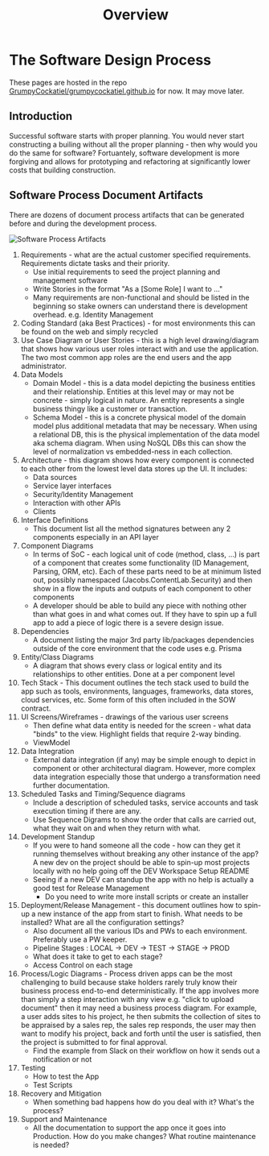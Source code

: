 ﻿---
layout: home
title: Overview
---
# The Software Design Process

These pages are hosted in the repo [GrumpyCockatiel/grumpycockatiel.github.io](https://grumpycockatiel.github.io) for now. It may move later.

## Introduction

Successful software starts with proper planning. You would never start constructing a builing without all the proper planning - then why would you do the same for software? Fortuantely, software development is more forgiving and allows for prototyping and refactoring at significantly lower costs that building construction.

## Software Process Document Artifacts

There are dozens of document process artifacts that can be generated before and during the development process.

![Software Process Artifacts](/assets/images/dev-process.jpg)

1. Requirements - what are the actual customer specified requirements. Requirements dictate tasks and their priority.
	* Use initial requirements to seed the project planning and management software
	* Write Stories in the format "As a [Some Role] I want to …"
	* Many requirements are non-functional and should be listed in the beginning so stake owners can understand there is development overhead. e.g. Identity Management
2. Coding Standard (aka Best Practices) - for most environments this can be found on the web and simply recycled
3. Use Case Diagram or User Stories - this is a high level drawing/diagram that shows how various user roles interact with and use the application. The two most common app roles are the end users and the app administrator.
4. Data Models
    * Domain Model - this is a data model depicting the business entities and their relationship. Entities at this level may or may not be concrete - simply logical in nature. An entity represents a single business thingy like a customer or transaction. 
    * Schema Model - this is a concrete physical model of the domain model plus additional metadata that may be necessary. When using a relational DB, this is the physical implementation of the data model aka schema diagram. When using NoSQL DBs this can show the level of normalization vs embedded-ness in each collection.
5. Architecture - this diagram shows how every component is connected to each other from the lowest level data stores up the UI. It includes:
    * Data sources
    * Service layer interfaces
    * Security/Identity Management
    * Interaction with other APIs
    * Clients
6. Interface Definitions
    * This document list all the method signatures between any 2 components especially in an API layer
7. Component Diagrams
    * In terms of SoC - each logical unit of code (method, class, …) is part of a component that creates some functionality (ID Management, Parsing, ORM, etc). Each of these parts need to be at minimum listed out, possibly namespaced (Jacobs.ContentLab.Security) and then show in a flow the inputs and outputs of each component to other components
    * A developer should be able to build any piece with nothing other than what goes in and what comes out. If they have to spin up a full app to add a piece of logic there is a severe design issue.
8. Dependencies
    * A document listing the major 3rd party lib/packages dependencies outside of the core environment that the code uses e.g. Prisma
9. Entity/Class Diagrams
    * A diagram that shows every class or logical entity and its relationships to other entities. Done at a per component level
10. Tech Stack - This document outlines the tech stack used to build the app such as tools, environments, languages, frameworks, data stores, cloud services, etc. Some form of this often included in the SOW contract.
11. UI Screens/Wireframes - drawings of the various user screens
    * Then define what data entity is needed for the screen - what data "binds" to the view. Highlight fields that require 2-way binding.
    * ViewModel
12. Data Integration 
     *  External data integration (if any) may be simple enough to depict in component or other architectural diagram. However, more complex data integration especially those that undergo a transformation need further documentation.
13. Scheduled Tasks and Timing/Sequence diagrams
    * Include a description of scheduled tasks, service accounts and task execution timing if there are any.
    * Use Sequence Digrams to show the order that calls are carried out, what they wait on and when they return with what.
14. Development Standup
    * If you were to hand someone all the code - how can they get it running themselves without breaking any other instance of the app? A new dev on the project should be able to spin-up most projects locally with no help going off the DEV Workspace Setup README
    * Seeing if a new DEV can standup the app with no help is actually a good test for Release Management
        * Do you need to write more install scripts or create an installer
15. Deployment/Release Management - this document outlines how to spin-up a new instance of the app from start to finish. What needs to be installed? What are all the configuration settings?
    * Also document all the various IDs and PWs to each environment. Preferably use a PW keeper.
    * Pipeline Stages : LOCAL -> DEV -> TEST -> STAGE -> PROD
    * What does it take to get to each stage?
    * Access Control on each stage
16. Process/Logic Diagrams - Process driven apps can be the most challenging to build because stake holders rarely truly know their business process end-to-end deterministically. If the app involves more than simply a step interaction with any view e.g. "click to upload document" then it may need a business process diagram. For example, a user adds sites to his project, he then submits the collection of sites to be appraised by a sales rep, the sales rep responds, the user may then want to modify his project, back and forth until the user is satisfied, then the project is submitted to for final approval.
    * Find the example from Slack on their workflow on how it sends out a notification or not
17. Testing
    * How to test the App
    * Test Scripts
18. Recovery and Mitigation
    * When something bad happens how do you deal with it? What's the process?
19. Support and Maintenance
    * All the documentation to support the app once it goes into Production. How do you make changes? What routine maintenance is needed?
